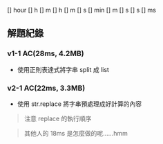 [] hour
[] h [] m
[] h [] m [] s
[] min
[] m [] s
[] s
[] ms

## 解題紀錄
### v1-1 AC(28ms, 4.2MB)
- 使用正則表達式將字串 split 成 list

### v2-1 AC(22ms, 3.3MB)
- 使用 str.replace 將字串預處理成好計算的內容
> 注意 replace 的執行順序

> 其他人的 18ms 是怎麼做的呢......hmm
